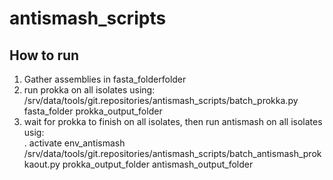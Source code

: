 # antismash_scripts


## How to run

1. Gather assemblies in fasta_folderfolder
2. run prokka on all isolates using:</br>
/srv/data/tools/git.repositories/antismash_scripts/batch_prokka.py fasta_folder prokka_output_folder
3. wait for prokka to finish on all isolates, then run antismash on all isolates usig:</br>
. activate env_antismash</br>
/srv/data/tools/git.repositories/antismash_scripts/batch_antismash_prokkaout.py prokka_output_folder antismash_output_folder
